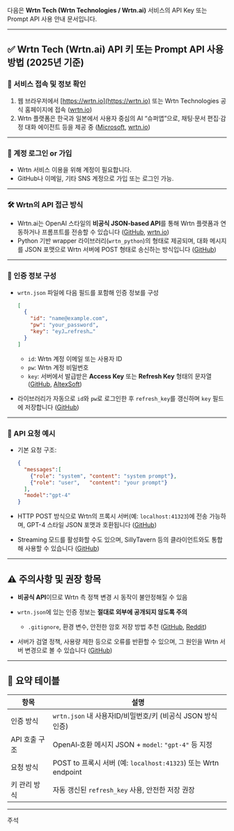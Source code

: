다음은 **Wrtn Tech (Wrtn Technologies / Wrtn.ai)** 서비스의 API Key 또는 Prompt API 사용 안내 문서입니다.

---

## ✅ Wrtn Tech (Wrtn.ai) API 키 또는 Prompt API 사용 방법 (2025년 기준)

### 🔗 서비스 접속 및 정보 확인

1. 웹 브라우저에서 [https://wrtn.io](https://wrtn.io) 또는 Wrtn Technologies 공식 홈페이지에 접속 ([wrtn.io][1])
2. Wrtn 플랫폼은 한국과 일본에서 사용자 중심의 AI “슈퍼앱”으로, 채팅·문서 편집·감정 대화 에이전트 등을 제공 중 ([Microsoft][2], [wrtn.io][1])

---

### 👤 계정 로그인 or 가입

* Wrtn 서비스 이용을 위해 계정이 필요합니다.
* GitHub나 이메일, 기타 SNS 계정으로 가입 또는 로그인 가능.

---

### 🛠️ Wrtn의 API 접근 방식

* Wrtn.ai는 OpenAI 스타일의 **비공식 JSON‑based API**를 통해 Wrtn 플랫폼과 연동하거나 프롬프트를 전송할 수 있습니다 ([GitHub][3], [wrtn.io][1])
* Python 기반 wrapper 라이브러리(`wrtn_python`)의 형태로 제공되며, 대화 메시지를 JSON 포맷으로 Wrtn 서버에 POST 형태로 송신하는 방식입니다 ([GitHub][3])

---

### 🔑 인증 정보 구성

* `wrtn.json` 파일에 다음 필드를 포함해 인증 정보를 구성

  ```json
  [
    {
      "id": "name@example.com",
      "pw": "your_password",
      "key": "eyJ…refresh…"
    }
  ]
  ```

  * `id`: Wrtn 계정 이메일 또는 사용자 ID
  * `pw`: Wrtn 계정 비밀번호
  * `key`: 서버에서 발급받은 **Access Key** 또는 **Refresh Key** 형태의 문자열 ([GitHub][3], [AltexSoft][4])
* 라이브러리가 자동으로 `id`와 `pw`로 로그인한 후 `refresh_key`를 갱신하며 `key` 필드에 저장합니다 ([GitHub][3])

---

### 📡 API 요청 예시

* 기본 요청 구조:

  ```json
  {
    "messages":[
      {"role": "system", "content": "system prompt"},
      {"role": "user",   "content": "your prompt"}
    ],
    "model":"gpt-4"
  }
  ```
* HTTP POST 방식으로 Wrtn의 프록시 서버(예: `localhost:41323`)에 전송 가능하며, GPT-4 스타일 JSON 포맷과 호환됩니다 ([GitHub][3])
* Streaming 모드를 활성화할 수도 있으며, SillyTavern 등의 클라이언트와도 통합해 사용할 수 있습니다 ([GitHub][3])

---

## ⚠️ 주의사항 및 권장 항목

* **비공식 API**이므로 Wrtn 측 정책 변경 시 동작이 불안정해질 수 있음
* `wrtn.json`에 있는 인증 정보는 **절대로 외부에 공개되지 않도록 주의**

  * `.gitignore`, 환경 변수, 안전한 암호 저장 방법 추천 ([GitHub][3], [Reddit][5])
* 서버가 검열 정책, 사용량 제한 등으로 오류를 반환할 수 있으며, 그 원인을 Wrtn 서버 변경으로 볼 수 있습니다 ([GitHub][3])

---

## 📌 요약 테이블

| 항목        | 설명                                                     |
| --------- | ------------------------------------------------------ |
| 인증 방식     | `wrtn.json` 내 사용자ID/비밀번호/키 (비공식 JSON 방식 인증)            |
| API 호출 구조 | OpenAI‑호환 메시지 JSON + `model`: `"gpt‑4"` 등 지정           |
| 요청 방식     | POST to 프록시 서버 (예: `localhost:41323`) 또는 Wrtn endpoint |
| 키 관리 방식   | 자동 갱신된 `refresh_key` 사용, 안전한 저장 권장                     |

---

주석

[1]: https://wrtn.io/en/?utm_source=chatgpt.com "WRTN Technologies"
[2]: https://www.microsoft.com/en/customers/story/20597-wrtn-azure?utm_source=chatgpt.com "Wrtn rewrites the next generation of its consumer-enabling superapp ..."
[3]: https://github.com/cannonLCK/wrtn_python?utm_source=chatgpt.com "cannonLCK/wrtn_python: Wrtn.ai unofficial openai-style api - GitHub"
[4]: https://www.altexsoft.com/blog/api-documentation/?utm_source=chatgpt.com "How to Write API Documentation: Best Practices and Examples"
[5]: https://www.reddit.com/r/learnpython/comments/15zmfwn/storeuse_api_keys_without_having_them_actually/?utm_source=chatgpt.com "Store/use API Keys without having them actually written in plaintext ..."
